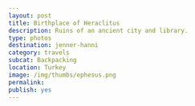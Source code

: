 ```yaml
---
layout: post
title: Birthplace of Heraclitus
description: Ruins of an ancient city and library.
type: photos
destination: jenner-hanni
category: travels
subcat: Backpacking
location: Turkey
image: /img/thumbs/ephesus.png
permalink: 
publish: yes
---
```


<p><a href="https://jenner.smugmug.com/Europe/2009-Ephesus-Turkey/i-pMGNDJP/0/M/DSCF2719-M.jpg">
<img src="https://jenner.smugmug.com/Europe/2009-Ephesus-Turkey/i-pMGNDJP/0/M/DSCF2719-M.jpg" alt=""></a></p>

<p><a href="https://jenner.smugmug.com/Europe/2009-Ephesus-Turkey/i-W7NB8MK/0/M/DSCF2721-M.jpg">
<img src="https://jenner.smugmug.com/Europe/2009-Ephesus-Turkey/i-W7NB8MK/0/M/DSCF2721-M.jpg" alt=""></a></p>

<p><a href="https://jenner.smugmug.com/Europe/2009-Ephesus-Turkey/i-TJdGPjz/0/M/DSCF2766-M.jpg">
<img src="https://jenner.smugmug.com/Europe/2009-Ephesus-Turkey/i-TJdGPjz/0/M/DSCF2766-M.jpg" alt=""></a></p>

<p><a href="https://jenner.smugmug.com/Europe/2009-Ephesus-Turkey/i-STTThD4/0/M/DSCF2760-M.jpg">
<img src="https://jenner.smugmug.com/Europe/2009-Ephesus-Turkey/i-STTThD4/0/M/DSCF2760-M.jpg" alt=""></a></p>

<p><a href="https://jenner.smugmug.com/Europe/2009-Ephesus-Turkey/i-nPnRfgj/0/M/DSCF2774-M.jpg">
<img src="https://jenner.smugmug.com/Europe/2009-Ephesus-Turkey/i-nPnRfgj/0/M/DSCF2774-M.jpg" alt=""></a></p>

<p><a href="https://jenner.smugmug.com/Europe/2009-Ephesus-Turkey/i-8cDV3TD/0/M/DSCF2772-M.jpg">
<img src="https://jenner.smugmug.com/Europe/2009-Ephesus-Turkey/i-8cDV3TD/0/M/DSCF2772-M.jpg" alt=""></a></p>

<p><a href="https://jenner.smugmug.com/Europe/2009-Ephesus-Turkey/i-9QLQjCH/0/M/DSCF2780-M.jpg">
<img src="https://jenner.smugmug.com/Europe/2009-Ephesus-Turkey/i-9QLQjCH/0/M/DSCF2780-M.jpg" alt=""></a></p>

<p><a href="https://jenner.smugmug.com/Europe/2009-Ephesus-Turkey/i-pwngH5q/0/M/DSCF2781-M.jpg">
<img src="https://jenner.smugmug.com/Europe/2009-Ephesus-Turkey/i-pwngH5q/0/M/DSCF2781-M.jpg" alt=""></a></p>

<p><a href="https://jenner.smugmug.com/Europe/2009-Ephesus-Turkey/i-G8f6VQd/0/M/DSCF2790-M.jpg">
<img src="https://jenner.smugmug.com/Europe/2009-Ephesus-Turkey/i-G8f6VQd/0/M/DSCF2790-M.jpg" alt=""></a></p>

<p><a href="https://jenner.smugmug.com/Europe/2009-Ephesus-Turkey/i-bqSGvDV/0/M/DSCF2791-M.jpg">
<img src="https://jenner.smugmug.com/Europe/2009-Ephesus-Turkey/i-bqSGvDV/0/M/DSCF2791-M.jpg" alt=""></a></p>

<p><a href="https://jenner.smugmug.com/Europe/2009-Ephesus-Turkey/i-GPXQbdw/0/M/DSCF2782-M.jpg">
<img src="https://jenner.smugmug.com/Europe/2009-Ephesus-Turkey/i-GPXQbdw/0/M/DSCF2782-M.jpg" alt=""></a></p>

<p><a href="https://jenner.smugmug.com/Europe/2009-Ephesus-Turkey/i-77h7xc7/0/M/DSCF2795-M.jpg">
<img src="https://jenner.smugmug.com/Europe/2009-Ephesus-Turkey/i-77h7xc7/0/M/DSCF2795-M.jpg" alt=""></a></p>

<p><a href="https://jenner.smugmug.com/Europe/2009-Ephesus-Turkey/i-pKwTRbW/0/M/DSCF2794-M.jpg">
<img src="https://jenner.smugmug.com/Europe/2009-Ephesus-Turkey/i-pKwTRbW/0/M/DSCF2794-M.jpg" alt=""></a></p>

<p><a href="https://jenner.smugmug.com/Europe/2009-Ephesus-Turkey/i-ZdBKCbL/0/M/DSCF2799-M.jpg">
<img src="https://jenner.smugmug.com/Europe/2009-Ephesus-Turkey/i-ZdBKCbL/0/M/DSCF2799-M.jpg" alt=""></a></p>

<p><a href="https://jenner.smugmug.com/Europe/2009-Ephesus-Turkey/i-DHkQPrJ/0/M/DSCF2796-M.jpg">
<img src="https://jenner.smugmug.com/Europe/2009-Ephesus-Turkey/i-DHkQPrJ/0/M/DSCF2796-M.jpg" alt=""></a></p>

<p><a href="https://jenner.smugmug.com/Europe/2009-Ephesus-Turkey/i-LbnBzNW/0/M/DSCF2804-M.jpg">
<img src="https://jenner.smugmug.com/Europe/2009-Ephesus-Turkey/i-LbnBzNW/0/M/DSCF2804-M.jpg" alt=""></a></p>

<p><a href="https://jenner.smugmug.com/Europe/2009-Ephesus-Turkey/i-STHRC7w/0/M/DSCF2806-M.jpg">
<img src="https://jenner.smugmug.com/Europe/2009-Ephesus-Turkey/i-STHRC7w/0/M/DSCF2806-M.jpg" alt=""></a></p>

<p><a href="https://jenner.smugmug.com/Europe/2009-Ephesus-Turkey/i-Rzj4KWj/0/M/DSCF2807-M.jpg">
<img src="https://jenner.smugmug.com/Europe/2009-Ephesus-Turkey/i-Rzj4KWj/0/M/DSCF2807-M.jpg" alt=""></a></p>

<p><a href="https://jenner.smugmug.com/Europe/2009-Ephesus-Turkey/i-KLbmWzp/0/M/DSCF2808-M.jpg">
<img src="https://jenner.smugmug.com/Europe/2009-Ephesus-Turkey/i-KLbmWzp/0/M/DSCF2808-M.jpg" alt=""></a></p>

<p><a href="https://jenner.smugmug.com/Europe/2009-Ephesus-Turkey/i-BC568Dz/0/M/DSCF2809-M.jpg">
<img src="https://jenner.smugmug.com/Europe/2009-Ephesus-Turkey/i-BC568Dz/0/M/DSCF2809-M.jpg" alt=""></a></p>

<p><a href="https://jenner.smugmug.com/Europe/2009-Ephesus-Turkey/i-m92HvQn/0/M/DSCF2811-M.jpg">
<img src="https://jenner.smugmug.com/Europe/2009-Ephesus-Turkey/i-m92HvQn/0/M/DSCF2811-M.jpg" alt=""></a></p>


